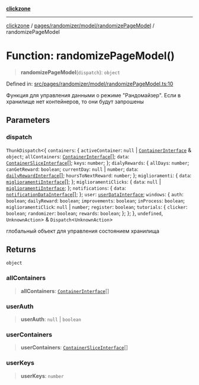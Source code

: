 [**clickzone**](../../../../../README.md)

***

[clickzone](../../../../../README.md) / [pages/randomizer/model/randomizePageModel](../README.md) / randomizePageModel

# Function: randomizePageModel()

> **randomizePageModel**(`dispatch`): `object`

Defined in: [src/pages/randomizer/model/randomizePageModel.ts:10](https://github.com/MaximBri/ClickZone/blob/20f3f0d061a7c50a96ed5bba64acbc325a456072/client/src/pages/randomizer/model/randomizePageModel.ts#L10)

Функция для управления данными о режиме "Рандомайзер". Если в хранилище нет контейнеров, то они будут запрошены

## Parameters

### dispatch

`ThunkDispatch`\<\{ `containers`: \{ `activeContainer`: `null` \| [`ContainerInterface`](../../../../../shared/types/interfaces/ContainerInterface.md) & `object`; `allContainers`: [`ContainerInterface`](../../../../../shared/types/interfaces/ContainerInterface.md)[]; `data`: [`ContainerSliceInterface`](../../../../../shared/types/interfaces/ContainerSliceInterface.md)[]; `keys`: `number`; \}; `dialyRewards`: \{ `allDays`: `number`; `canGetReward`: `boolean`; `currentDay`: `null` \| `number`; `data`: [`dailyRewardInterface`](../../../../../entities/user/daily-rewards/model/dailyRewardsSlice/interfaces/dailyRewardInterface.md)[]; `hoursToNextReward`: `number`; \}; `miglioramenti`: \{ `data`: [`miglioramentiInterface`](../../../../../widgets/clicker-shop/model/miglioramentiSlice/interfaces/miglioramentiInterface.md)[]; \}; `miglioramentiClicks`: \{ `data`: `null` \| [`miglioramentiInterface`](../../../../../widgets/clicker-shop/model/miglioramentiSlice/interfaces/miglioramentiInterface.md); \}; `notifications`: \{ `data`: [`notificationDataInterface`](../../../../../shared/types/interfaces/notificationDataInterface.md)[]; \}; `user`: [`userDataInterface`](../../../../../shared/types/interfaces/userDataInterface.md); `windows`: \{ `auth`: `boolean`; `dailyReward`: `boolean`; `improvements`: `boolean`; `inProcess`: `boolean`; `miglioramentiClick`: `null` \| `number`; `register`: `boolean`; `tutorials`: \{ `clicker`: `boolean`; `randomizer`: `boolean`; `rewards`: `boolean`; \}; \}; \}, `undefined`, `UnknownAction`\> & `Dispatch`\<`UnknownAction`\>

глобальный объект для управления состоянием хранилища

## Returns

`object`

### allContainers

> **allContainers**: [`ContainerInterface`](../../../../../shared/types/interfaces/ContainerInterface.md)[]

### userAuth

> **userAuth**: `null` \| `boolean`

### userContainers

> **userContainers**: [`ContainerSliceInterface`](../../../../../shared/types/interfaces/ContainerSliceInterface.md)[]

### userKeys

> **userKeys**: `number`
